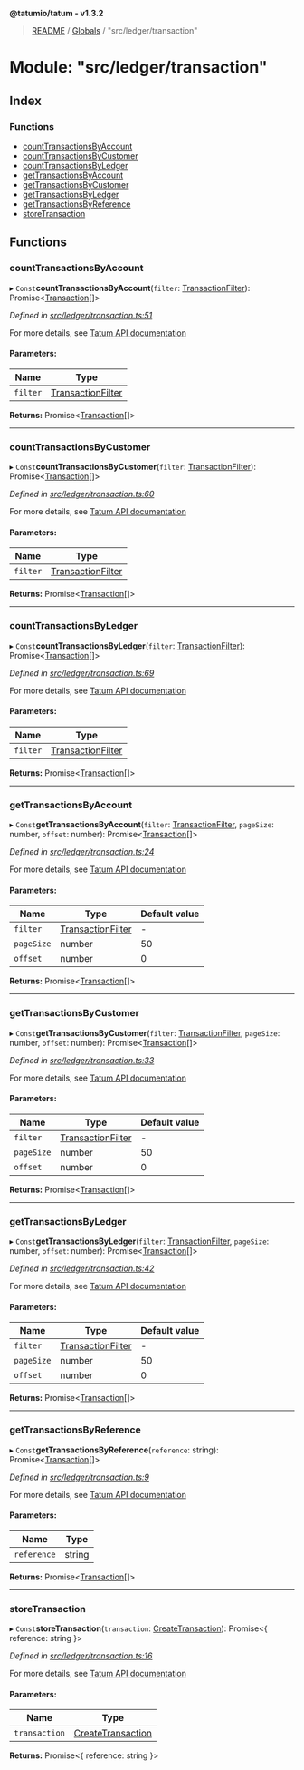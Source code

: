 **@tatumio/tatum - v1.3.2**

> [README](../README.md) / [Globals](../globals.md) / "src/ledger/transaction"

# Module: "src/ledger/transaction"

## Index

### Functions

* [countTransactionsByAccount](_src_ledger_transaction_.md#counttransactionsbyaccount)
* [countTransactionsByCustomer](_src_ledger_transaction_.md#counttransactionsbycustomer)
* [countTransactionsByLedger](_src_ledger_transaction_.md#counttransactionsbyledger)
* [getTransactionsByAccount](_src_ledger_transaction_.md#gettransactionsbyaccount)
* [getTransactionsByCustomer](_src_ledger_transaction_.md#gettransactionsbycustomer)
* [getTransactionsByLedger](_src_ledger_transaction_.md#gettransactionsbyledger)
* [getTransactionsByReference](_src_ledger_transaction_.md#gettransactionsbyreference)
* [storeTransaction](_src_ledger_transaction_.md#storetransaction)

## Functions

### countTransactionsByAccount

▸ `Const`**countTransactionsByAccount**(`filter`: [TransactionFilter](../classes/_src_model_request_transactionfilter_.transactionfilter.md)): Promise\<[Transaction](../interfaces/_src_model_response_ledger_transaction_.transaction.md)[]>

*Defined in [src/ledger/transaction.ts:51](https://github.com/tatumio/tatum-js/blob/b9ab1e4/src/ledger/transaction.ts#L51)*

For more details, see <a href="https://tatum.io/apidoc.html#operation/getTransactionsByAccountId" target="_blank">Tatum API documentation</a>

#### Parameters:

Name | Type |
------ | ------ |
`filter` | [TransactionFilter](../classes/_src_model_request_transactionfilter_.transactionfilter.md) |

**Returns:** Promise\<[Transaction](../interfaces/_src_model_response_ledger_transaction_.transaction.md)[]>

___

### countTransactionsByCustomer

▸ `Const`**countTransactionsByCustomer**(`filter`: [TransactionFilter](../classes/_src_model_request_transactionfilter_.transactionfilter.md)): Promise\<[Transaction](../interfaces/_src_model_response_ledger_transaction_.transaction.md)[]>

*Defined in [src/ledger/transaction.ts:60](https://github.com/tatumio/tatum-js/blob/b9ab1e4/src/ledger/transaction.ts#L60)*

For more details, see <a href="https://tatum.io/apidoc.html#operation/getTransactionsByCustomerId" target="_blank">Tatum API documentation</a>

#### Parameters:

Name | Type |
------ | ------ |
`filter` | [TransactionFilter](../classes/_src_model_request_transactionfilter_.transactionfilter.md) |

**Returns:** Promise\<[Transaction](../interfaces/_src_model_response_ledger_transaction_.transaction.md)[]>

___

### countTransactionsByLedger

▸ `Const`**countTransactionsByLedger**(`filter`: [TransactionFilter](../classes/_src_model_request_transactionfilter_.transactionfilter.md)): Promise\<[Transaction](../interfaces/_src_model_response_ledger_transaction_.transaction.md)[]>

*Defined in [src/ledger/transaction.ts:69](https://github.com/tatumio/tatum-js/blob/b9ab1e4/src/ledger/transaction.ts#L69)*

For more details, see <a href="https://tatum.io/apidoc.html#operation/getTransactions" target="_blank">Tatum API documentation</a>

#### Parameters:

Name | Type |
------ | ------ |
`filter` | [TransactionFilter](../classes/_src_model_request_transactionfilter_.transactionfilter.md) |

**Returns:** Promise\<[Transaction](../interfaces/_src_model_response_ledger_transaction_.transaction.md)[]>

___

### getTransactionsByAccount

▸ `Const`**getTransactionsByAccount**(`filter`: [TransactionFilter](../classes/_src_model_request_transactionfilter_.transactionfilter.md), `pageSize`: number, `offset`: number): Promise\<[Transaction](../interfaces/_src_model_response_ledger_transaction_.transaction.md)[]>

*Defined in [src/ledger/transaction.ts:24](https://github.com/tatumio/tatum-js/blob/b9ab1e4/src/ledger/transaction.ts#L24)*

For more details, see <a href="https://tatum.io/apidoc.html#operation/getTransactionsByAccountId" target="_blank">Tatum API documentation</a>

#### Parameters:

Name | Type | Default value |
------ | ------ | ------ |
`filter` | [TransactionFilter](../classes/_src_model_request_transactionfilter_.transactionfilter.md) | - |
`pageSize` | number | 50 |
`offset` | number | 0 |

**Returns:** Promise\<[Transaction](../interfaces/_src_model_response_ledger_transaction_.transaction.md)[]>

___

### getTransactionsByCustomer

▸ `Const`**getTransactionsByCustomer**(`filter`: [TransactionFilter](../classes/_src_model_request_transactionfilter_.transactionfilter.md), `pageSize`: number, `offset`: number): Promise\<[Transaction](../interfaces/_src_model_response_ledger_transaction_.transaction.md)[]>

*Defined in [src/ledger/transaction.ts:33](https://github.com/tatumio/tatum-js/blob/b9ab1e4/src/ledger/transaction.ts#L33)*

For more details, see <a href="https://tatum.io/apidoc.html#operation/getTransactionsByCustomerId" target="_blank">Tatum API documentation</a>

#### Parameters:

Name | Type | Default value |
------ | ------ | ------ |
`filter` | [TransactionFilter](../classes/_src_model_request_transactionfilter_.transactionfilter.md) | - |
`pageSize` | number | 50 |
`offset` | number | 0 |

**Returns:** Promise\<[Transaction](../interfaces/_src_model_response_ledger_transaction_.transaction.md)[]>

___

### getTransactionsByLedger

▸ `Const`**getTransactionsByLedger**(`filter`: [TransactionFilter](../classes/_src_model_request_transactionfilter_.transactionfilter.md), `pageSize`: number, `offset`: number): Promise\<[Transaction](../interfaces/_src_model_response_ledger_transaction_.transaction.md)[]>

*Defined in [src/ledger/transaction.ts:42](https://github.com/tatumio/tatum-js/blob/b9ab1e4/src/ledger/transaction.ts#L42)*

For more details, see <a href="https://tatum.io/apidoc.html#operation/getTransactions" target="_blank">Tatum API documentation</a>

#### Parameters:

Name | Type | Default value |
------ | ------ | ------ |
`filter` | [TransactionFilter](../classes/_src_model_request_transactionfilter_.transactionfilter.md) | - |
`pageSize` | number | 50 |
`offset` | number | 0 |

**Returns:** Promise\<[Transaction](../interfaces/_src_model_response_ledger_transaction_.transaction.md)[]>

___

### getTransactionsByReference

▸ `Const`**getTransactionsByReference**(`reference`: string): Promise\<[Transaction](../interfaces/_src_model_response_ledger_transaction_.transaction.md)[]>

*Defined in [src/ledger/transaction.ts:9](https://github.com/tatumio/tatum-js/blob/b9ab1e4/src/ledger/transaction.ts#L9)*

For more details, see <a href="https://tatum.io/apidoc.html#operation/getTransactionsByReference" target="_blank">Tatum API documentation</a>

#### Parameters:

Name | Type |
------ | ------ |
`reference` | string |

**Returns:** Promise\<[Transaction](../interfaces/_src_model_response_ledger_transaction_.transaction.md)[]>

___

### storeTransaction

▸ `Const`**storeTransaction**(`transaction`: [CreateTransaction](../classes/_src_model_request_createtransaction_.createtransaction.md)): Promise\<{ reference: string  }>

*Defined in [src/ledger/transaction.ts:16](https://github.com/tatumio/tatum-js/blob/b9ab1e4/src/ledger/transaction.ts#L16)*

For more details, see <a href="https://tatum.io/apidoc.html#operation/sendTransaction" target="_blank">Tatum API documentation</a>

#### Parameters:

Name | Type |
------ | ------ |
`transaction` | [CreateTransaction](../classes/_src_model_request_createtransaction_.createtransaction.md) |

**Returns:** Promise\<{ reference: string  }>
